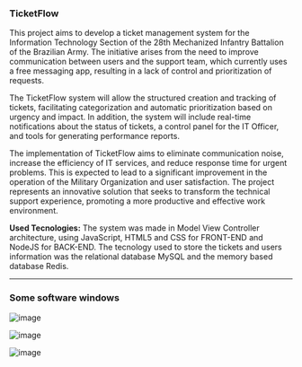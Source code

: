 ### TicketFlow

This project aims to develop a ticket management system for the Information Technology Section of the 28th Mechanized Infantry Battalion of the Brazilian Army. The initiative arises from the need to improve communication between users and the support team, which currently uses a free messaging app, resulting in a lack of control and prioritization of requests.

The TicketFlow system will allow the structured creation and tracking of tickets, facilitating categorization and automatic prioritization based on urgency and impact. In addition, the system will include real-time notifications about the status of tickets, a control panel for the IT Officer, and tools for generating performance reports.

The implementation of TicketFlow aims to eliminate communication noise, increase the efficiency of IT services, and reduce response time for urgent problems. This is expected to lead to a significant improvement in the operation of the Military Organization and user satisfaction. The project represents an innovative solution that seeks to transform the technical support experience, promoting a more productive and effective work environment.

**Used Tecnologies:**
The system was made in Model View Controller architecture, using JavaScript, HTML5 and CSS for FRONT-END and NodeJS for BACK-END. The tecnology used to store the tickets and users information was the relational database MySQL and the memory based database Redis. 

---

### Some software windows
![image](https://github.com/user-attachments/assets/9033b3b6-436a-4891-ab49-f5d51d6d52e0)

![image](https://github.com/user-attachments/assets/72685dbb-135d-4396-a3da-43bae3b54cfd)

![image](https://github.com/user-attachments/assets/ad7a7d8b-9644-4e5f-9b1c-19b5c43be107)

